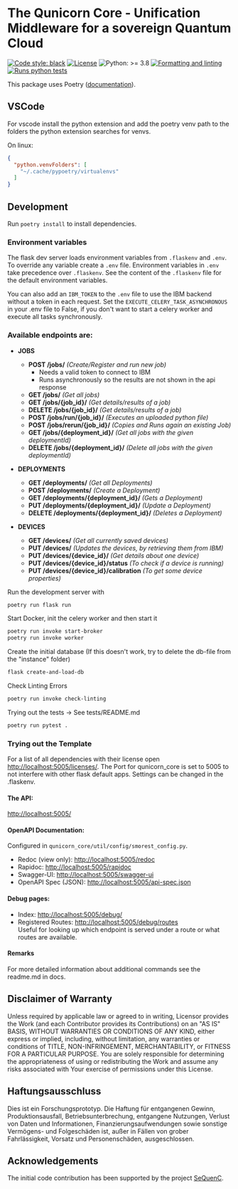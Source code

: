 # The Qunicorn Core - Unification Middleware for a sovereign Quantum Cloud

[![Code style: black](https://img.shields.io/badge/code%20style-black-000000.svg)](https://github.com/psf/black)
[![License](https://img.shields.io/badge/License-Apache%202.0-blue.svg)](https://opensource.org/licenses/Apache-2.0)
![Python: >= 3.8](https://img.shields.io/badge/python-^3.8-blue)
[![Formatting and linting](https://github.com/SeQuenC-Consortium/qunicorn-core/actions/workflows/formatting-linting.yml/badge.svg)](https://github.com/SeQuenC-Consortium/qunicorn-core/actions/workflows/formatting-linting.yml)
[![Runs python tests](https://github.com/SeQuenC-Consortium/qunicorn-core/actions/workflows/run-pytests.yml/badge.svg)](https://github.com/SeQuenC-Consortium/qunicorn-core/actions/workflows/run-pytests.yml)

This package uses Poetry ([documentation](https://python-poetry.org/docs/)).

## VSCode

For vscode install the python extension and add the poetry venv path to the folders the python extension searches for
venvs.

On linux:

```json
{
  "python.venvFolders": [
    "~/.cache/pypoetry/virtualenvs"
  ]
}
```

## Development

Run `poetry install` to install dependencies.

### Environment variables

The flask dev server loads environment variables from `.flaskenv` and `.env`.
To override any variable create a `.env` file.
Environment variables in `.env` take precedence over `.flaskenv`.
See the content of the `.flaskenv` file for the default environment variables.

You can also add an `IBM_TOKEN` to the `.env` file to use the IBM backend without a token in each request.
Set the `EXECUTE_CELERY_TASK_ASYNCHRONOUS` in your .env file to False, if you don't want to start a
celery worker and execute all tasks synchronously.

### Available endpoints are:

* **JOBS**
    * **POST /jobs/** *(Create/Register and run new job)*
        * Needs a valid token to connect to IBM
        * Runs asynchronously so the results are not shown in the api response
    * **GET /jobs/** *(Get all jobs)*
    * **GET /jobs/{job_id}/** *(Get details/results of a job)*
    * **DELETE /jobs/{job_id}/** *(Get details/results of a job)*
    * **POST /jobs/run/{job_id}/** *(Executes an uploaded python file)*
    * **POST /jobs/rerun/{job_id}/** *(Copies and Runs again an existing Job)*
    * **GET /jobs/{deployment_id}/** *(Get all jobs with the given deploymentId)*
    * **DELETE /jobs/{deployment_id}/** *(Delete all jobs with the given deploymentId)*

* **DEPLOYMENTS**
    * **GET /deployments/** *(Get all Deployments)*
    * **POST /deployments/** *(Create a Deployment)*
    * **GET /deployments/{deployment_id}/** *(Gets a Deployment)*
    * **PUT /deployments/{deployment_id}/** *(Update a Deployment)*
    * **DELETE /deployments/{deployment_id}/** *(Deletes a Deployment)*

* **DEVICES**
    * **GET /devices/** *(Get all currently saved devices)*
    * **PUT /devices/** *(Updates the devices, by retrieving them from IBM)*
    * **PUT /devices/{device_id}/** *(Get details about one device)*
    * **PUT /devices/{device_id}/status** *(To check if a device is running)*
    * **PUT /devices/{device_id}/calibration** *(To get some device properties)*

Run the development server with

```bash
poetry run flask run
```

Start Docker, init the celery worker and then start it

```bash
poetry run invoke start-broker
poetry run invoke worker
```

Create the initial database (If this doesn't work, try to delete the db-file from the "instance" folder)

```bash
flask create-and-load-db
```

Check Linting Errors

```bash
poetry run invoke check-linting
```

Trying out the tests -> See tests/README.md

```bash
poetry run pytest .
```

### Trying out the Template

For a list of all dependencies with their license open <http://localhost:5005/licenses/>.
The Port for qunicorn_core is set to 5005 to not interfere with other flask default apps.
Settings can be changed in the .flaskenv.

#### The API:

<http://localhost:5005/>

#### OpenAPI Documentation:

Configured in `qunicorn_core/util/config/smorest_config.py`.

* Redoc (view only): <http://localhost:5005/redoc>
* Rapidoc: <http://localhost:5005/rapidoc>
* Swagger-UI: <http://localhost:5005/swagger-ui>
* OpenAPI Spec (JSON): <http://localhost:5005/api-spec.json>

#### Debug pages:

* Index: <http://localhost:5005/debug/>
* Registered Routes: <http://localhost:5005/debug/routes>\
  Useful for looking up which endpoint is served under a route or what routes are available.

#### Remarks

For more detailed information about additional commands see the readme.md in docs.

## Disclaimer of Warranty

Unless required by applicable law or agreed to in writing, Licensor provides the Work (and each Contributor provides its
Contributions) on an "AS IS" BASIS, WITHOUT WARRANTIES OR CONDITIONS OF ANY KIND, either express or implied, including,
without limitation, any warranties or conditions of TITLE, NON-INFRINGEMENT, MERCHANTABILITY, or FITNESS FOR A
PARTICULAR PURPOSE. You are solely responsible for determining the appropriateness of using or redistributing the Work
and assume any risks associated with Your exercise of permissions under this License.

## Haftungsausschluss

Dies ist ein Forschungsprototyp. Die Haftung für entgangenen Gewinn, Produktionsausfall, Betriebsunterbrechung,
entgangene Nutzungen, Verlust von Daten und Informationen, Finanzierungsaufwendungen sowie sonstige Vermögens- und
Folgeschäden ist, außer in Fällen von grober Fahrlässigkeit, Vorsatz und Personenschäden, ausgeschlossen.

## Acknowledgements

The initial code contribution has been supported by the
project [SeQuenC](https://www.iaas.uni-stuttgart.de/forschung/projekte/sequenc/).
